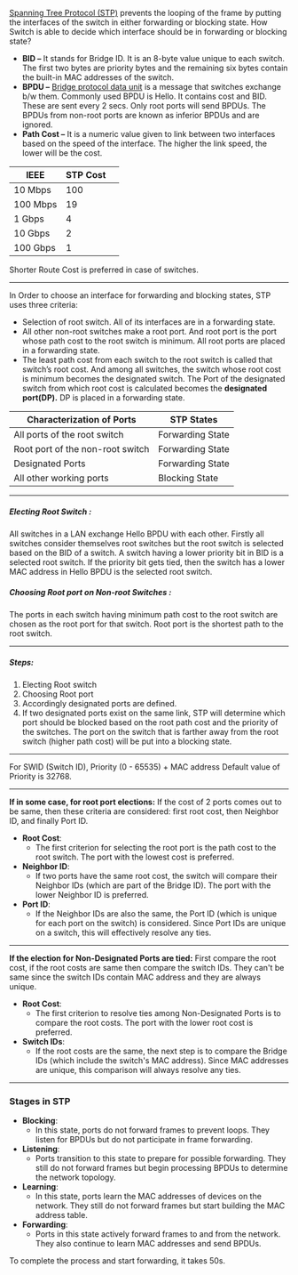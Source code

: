 [Spanning Tree Protocol (STP)](https://www.geeksforgeeks.org/introduction-of-spanning-tree-protocol-stp/) prevents the looping of the frame by putting the interfaces of the switch in either forwarding or blocking state. How Switch is able to decide which interface should be in forwarding or blocking state?
- **BID –** It stands for Bridge ID. It is an 8-byte value unique to each switch. The first two bytes are priority bytes and the remaining six bytes contain the built-in MAC addresses of the switch.
- **BPDU –** [Bridge protocol data unit](https://www.geeksforgeeks.org/what-is-bridge-protocol-data-unit-bpdu-frame/) is a message that switches exchange b/w them. Commonly used BPDU is Hello. It contains cost and BID. These are sent every 2 secs.
  Only root ports will send BPDUs. The BPDUs from non-root ports are known as inferior BPDUs and are ignored.
- **Path Cost –** It is a numeric value given to link between two interfaces based on the speed of the interface. The higher the link speed, the lower will be the cost.

| IEEE     | STP Cost |     |
| -------- | -------- | --- |
| 10 Mbps  | 100      |     |
| 100 Mbps | 19       |     |
| 1 Gbps   | 4        |     |
| 10 Gbps  | 2        |     |
| 100 Gbps | 1        |     |
Shorter Route Cost is preferred in case of switches.

---

In Order to choose an interface for forwarding and blocking states, STP uses three criteria:

- Selection of root switch. All of its interfaces are in a forwarding state.
- All other non-root switches make a root port. And root port is the port whose path cost to the root switch is minimum. All root ports are placed in a forwarding state.
- The least path cost from each switch to the root switch is called that switch’s root cost. And among all switches, the switch whose root cost is minimum becomes the designated switch. The Port of the designated switch from which root cost is calculated becomes the **designated port(DP).** DP is placed in a forwarding state.

| Characterization of Ports        | STP States       |
| -------------------------------- | ---------------- |
| All ports of the root switch     | Forwarding State |
| Root port of the non-root switch | Forwarding State |
| Designated Ports                 | Forwarding State |
| All other working ports          | Blocking State   |

---
##### **Electing Root Switch :** 

All switches in a LAN exchange Hello BPDU with each other. Firstly all switches consider themselves root switches but the root switch is selected based on the BID of a switch. A switch having a lower priority bit in BID is a selected root switch. If the priority bit gets tied, then the switch has a lower MAC address in Hello BPDU is the selected root switch.

##### **Choosing Root port on Non-root Switches :** 

The ports in each switch having minimum path cost to the root switch are chosen as the root port for that switch.
Root port is the shortest path to the root switch.

---
##### **Steps:**
1. Electing Root switch
2. Choosing Root port
3. Accordingly designated ports are defined.
4. If two designated ports exist on the same link, STP will determine which port should be blocked based on the root path cost and the priority of the switches. The port on the switch that is farther away from the root switch (higher path cost) will be put into a blocking state.
---
For SWID (Switch ID),
Priority (0 - 65535) + MAC address
Default value of Priority is 32768.

---

**If in some case, for root port elections:**
If the cost of 2 ports comes out to be same, then these criteria are considered:
first root cost, then Neighbor ID, and finally Port ID.
- **Root Cost**:
    - The first criterion for selecting the root port is the path cost to the root switch. The port with the lowest cost is preferred.
- **Neighbor ID**:
    - If two ports have the same root cost, the switch will compare their Neighbor IDs (which are part of the Bridge ID). The port with the lower Neighbor ID is preferred.
- **Port ID**:
    - If the Neighbor IDs are also the same, the Port ID (which is unique for each port on the switch) is considered. Since Port IDs are unique on a switch, this will effectively resolve any ties.
---
**If the election for Non-Designated Ports are tied:**
First compare the root cost, if the root costs are same then compare the switch IDs. They can't be same since the switch IDs contain MAC address and they are always unique.
- **Root Cost**:
    - The first criterion to resolve ties among Non-Designated Ports is to compare the root costs. The port with the lower root cost is preferred.
- **Switch IDs**:
    - If the root costs are the same, the next step is to compare the Bridge IDs (which include the switch's MAC address). Since MAC addresses are unique, this comparison will always resolve any ties.

---
### **Stages in STP**

- **Blocking**:
    - In this state, ports do not forward frames to prevent loops. They listen for BPDUs but do not participate in frame forwarding.
- **Listening**:
    - Ports transition to this state to prepare for possible forwarding. They still do not forward frames but begin processing BPDUs to determine the network topology.
- **Learning**:
    - In this state, ports learn the MAC addresses of devices on the network. They still do not forward frames but start building the MAC address table.
- **Forwarding**:
    - Ports in this state actively forward frames to and from the network. They also continue to learn MAC addresses and send BPDUs.

To complete the process and start forwarding, it takes 50s.